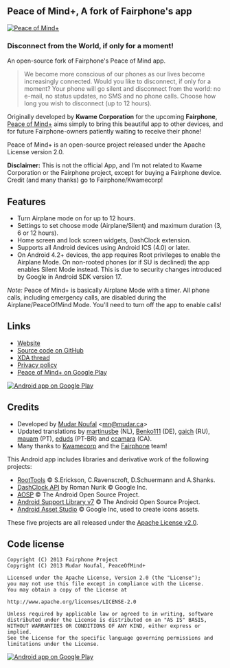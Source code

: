 ## Peace of Mind+, A fork of Fairphone's app

[![Peace of Mind+][img_github]][link_peaceofmindplus_playstore]

### Disconnect from the World, if only for a moment!

An open-source fork of Fairphone's Peace of Mind app.

> We become more conscious of our phones as our lives become increasingly connected. Would you like to disconnect, if only for a moment? Your phone will go silent and disconnect from the world: no e-mail, no status updates, no SMS and no phone calls. Choose how long you wish to disconnect (up to 12 hours).

Originally developed by **Kwame Corporation** for the upcoming **Fairphone**, [Peace of Mind+][link_peaceofmindplus_playstore] aims simply to bring this beautiful app to other devices, and for future Fairphone-owners patiently waiting to receive their phone!

Peace of Mind+ is an open-source project released under the Apache License version 2.0.

**Disclaimer:** This is not the official App, and I'm not related to Kwame Corporation or the Fairphone project, except for buying a Fairphone device. Credit (and many thanks) go to Fairphone/Kwamecorp!

## Features
* Turn Airplane mode on for up to 12 hours.
* Settings to set choose mode (Airplane/Silent) and maximum duration (3, 6 or 12 hours).
* Home screen and lock screen widgets, DashClock extension.
* Supports all Android devices using Android ICS (4.0) or later.
* On Android 4.2+ devices, the app requires Root privileges to enable the Airplane Mode. On non-rooted phones (or if SU is declined) the app enables Silent Mode instead. This is due to security changes introduced by Google in Android SDK version 17.

*Note:* Peace of Mind+ is basically Airplane Mode with a timer. All phone calls, including emergency calls, are disabled during the Airplane/PeaceOfMind Mode. You'll need to turn off the app to enable calls!

## Links

* [Website][link_peaceofmindplus_website]
* [Source code on GitHub][link_peaceofmindplus_github]
* [XDA thread][link_peaceofmindplus_xda]
* [Privacy policy][link_peaceofmindplus_privacy]
* [Peace of Mind+ on Google Play][link_peaceofmindplus_playstore]

[![Android app on Google Play][img_playstore_badge]][link_peaceofmindplus_playstore]

## Credits

* Developed by [Mudar Noufal][link_mudar_ca]  &lt;<mn@mudar.ca>&gt;
* Updated translations by [martinusbe][link_xda_martinusbe] (NL), [Benko111][link_xda_benko111] (DE), [gaich][link_xda_gaich] (RU), [mauam][link_xda_mauam] (PT), [eduds][link_xda_eduds] (PT-BR) and [ccamara][link_github_ccamara] (CA).
* Many thanks to [Kwamecorp][link_kwamecorp] and the [Fairphone][link_fairphone] team!

This Android app includes libraries and derivative work of the following projects:

* [RootTools][link_roottools] &copy; S.Erickson, C.Ravenscroft, D.Schuermann and A.Shanks.
* [DashClock API][link_dashclock] by Roman Nurik &copy; Google Inc.
* [AOSP][link_lib_aosp] &copy; The Android Open Source Project.
* [Android Support Library v7][link_lib_supportv7] &copy; The Android Open Source Project.
* [Android Asset Studio][link_lib_ui_utils] &copy; Google Inc, used to create icons assets.

These five projects are all released under the [Apache License v2.0][link_apache].

## Code license

    Copyright (C) 2013 Fairphone Project
    Copyright (C) 2013 Mudar Noufal, PeaceOfMind+
    
    Licensed under the Apache License, Version 2.0 (the "License");
    you may not use this file except in compliance with the License.
    You may obtain a copy of the License at
    
    http://www.apache.org/licenses/LICENSE-2.0
    
    Unless required by applicable law or agreed to in writing, software
    distributed under the License is distributed on an "AS IS" BASIS,
    WITHOUT WARRANTIES OR CONDITIONS OF ANY KIND, either express or implied.
    See the License for the specific language governing permissions and
    limitations under the License.

[![Android app on Google Play][img_devices]][link_peaceofmindplus_playstore]

[link_peaceofmindplus_playstore]: http://play.google.com/store/apps/details?id=ca.mudar.fairphone.peaceofmind
[img_github]: http://fairphone.mudar.ca/images/peaceofmind-github.png
[link_peaceofmindplus_website]: http://fairphone.mudar.ca/
[link_peaceofmindplus_privacy]: http://fairphone.mudar.ca/privacy.html
[link_peaceofmindplus_xda]: http://forum.xda-developers.com/showthread.php?t=2573945
[link_peaceofmindplus_github]: https://github.com/mudar/Fairphone
[link_mudar_ca]: http://www.mudar.ca/
[link_kwamecorp]: https://github.com/Kwamecorp
[link_fairphone]: http://www.fairphone.com/
[img_devices]: http://fairphone.mudar.ca/images/fairphone-devices.png
[img_playstore_badge]: http://fairphone.mudar.ca/images/en_app_rgb_wo_60.png
[link_lib_aosp]: http://source.android.com/
[link_lib_supportv7]: http://developer.android.com/tools/support-library/
[link_lib_ui_utils]: http://code.google.com/p/android-ui-utils/
[link_xda_martinusbe]: http://forum.xda-developers.com/member.php?u=4139665
[link_xda_benko111]: http://forum.xda-developers.com/member.php?u=5276854
[link_xda_gaich]: http://forum.xda-developers.com/member.php?u=4563466
[link_xda_mauam]: http://forum.xda-developers.com/member.php?u=3563392
[link_xda_eduds]: https://forum.xda-developers.com/member.php?u=5161712
[link_github_ccamara]: http://github.com/ccamara
[link_roottools]: http://code.google.com/p/roottools/
[link_dashclock]: http://code.google.com/p/dashclock/
[link_apache]: http://www.apache.org/licenses/LICENSE-2.0
